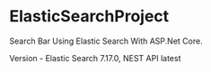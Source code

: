 # ElasticSearchProject
Search Bar Using Elastic Search With ASP.Net Core. 

Version - Elastic Search 7.17.0, NEST API latest 
